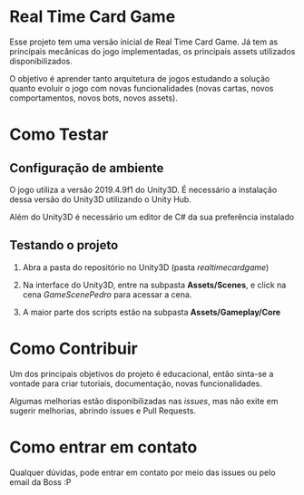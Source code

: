 # Real Time Card Game

Esse projeto tem uma versão inicial de Real Time Card Game. Já tem as principais mecânicas do jogo implementadas, os principais assets utilizados disponibilizados.

O objetivo é aprender tanto arquitetura de jogos estudando a solução quanto evoluir o jogo com novas funcionalidades (novas cartas, novos comportamentos, novos bots, novos assets). 

# Como Testar

## Configuração de ambiente
O jogo utiliza a versão 2019.4.9f1 do Unity3D. É necessário a instalação dessa versão do Unity3D utilizando o Unity Hub.

Além do Unity3D é necessário um editor de C# da sua preferência instalado

## Testando o projeto
1. Abra a pasta do repositório no Unity3D (pasta *realtimecardgame*)

1. Na interface do Unity3D, entre na subpasta **Assets/Scenes**, e click na cena *GameScenePedro* para acessar a cena.

1. A maior parte dos scripts estão na subpasta **Assets/Gameplay/Core**



# Como Contribuir

Um dos principais objetivos do projeto é educacional, então sinta-se a vontade para criar tutoriais, documentação, novas funcionalidades.

Algumas melhorias estão disponibilizadas nas *issues*, mas não exite em sugerir melhorias, abrindo issues e Pull Requests. 


# Como entrar em contato

Qualquer dúvidas, pode entrar em contato por meio das issues ou pelo email da Boss :P



